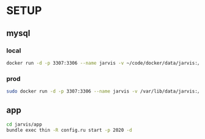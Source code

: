 # SETUP

## mysql

### local
```bash
docker run -d -p 3307:3306 --name jarvis -v ~/code/docker/data/jarvis:/var/lib/mysql -e MYSQL_ROOT_PASSWORD=root mysql:5.7
```

### prod
```bash
sudo docker run -d -p 3307:3306 --name jarvis -v /var/lib/data/jarvis:/var/lib/mysql -e MYSQL_ROOT_PASSWORD=root mysql:5.7
```

## app
```bash
cd jarvis/app
bundle exec thin -R config.ru start -p 2020 -d
```
